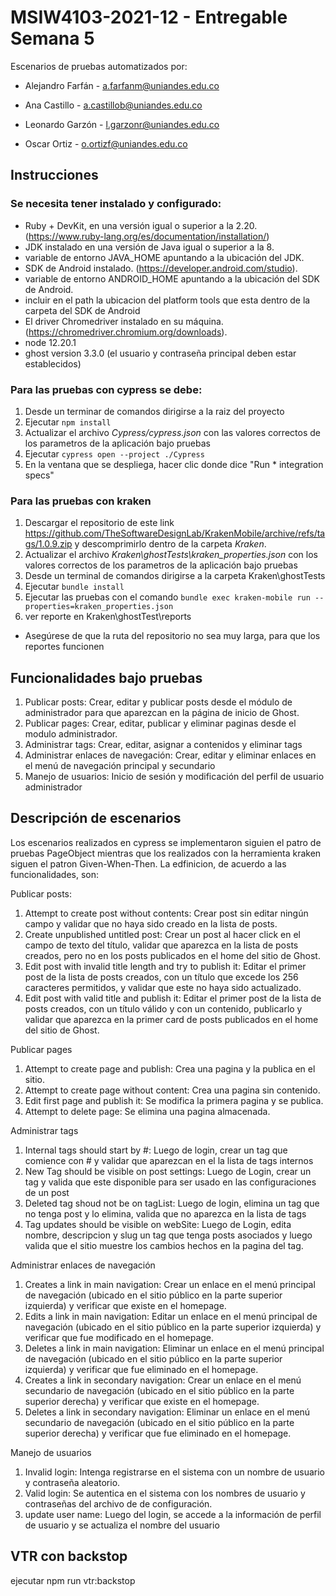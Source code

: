 # MSIW4103-2021-12 - Entregable Semana 5

Escenarios de pruebas automatizados por:

* Alejandro Farfán - a.farfanm@uniandes.edu.co

* Ana Castillo - a.castillob@uniandes.edu.co

* Leonardo Garzón - l.garzonr@uniandes.edu.co

* Oscar Ortiz - o.ortizf@uniandes.edu.co


## Instrucciones

### Se necesita tener instalado y configurado: 
* Ruby + DevKit, en una versión igual o superior a la 2.20. (https://www.ruby-lang.org/es/documentation/installation/)
* JDK instalado en una versión de Java igual o superior a la 8.
* variable de entorno JAVA_HOME apuntando a la ubicación del JDK.
* SDK de Android instalado. (https://developer.android.com/studio).
* variable de entorno ANDROID_HOME apuntando a la ubicación del SDK de Android.
* incluir en el path la ubicacion del platform tools que esta dentro de la carpeta del SDK de Android
* El driver Chromedriver instalado en su máquina. (https://chromedriver.chromium.org/downloads).
* node 12.20.1
* ghost version 3.3.0 (el usuario y contraseña principal deben estar establecidos)

### Para las pruebas con cypress se debe: 

1. Desde un terminar de comandos dirigirse a la raiz del proyecto
2. Ejecutar `npm install`
2. Actualizar el archivo _Cypress/cypress.json_ con las valores correctos de los parametros de la aplicación bajo pruebas
3. Ejecutar `cypress open --project ./Cypress`
4. En la ventana que se despliega, hacer clic donde dice "Run * integration specs"

### Para las pruebas con kraken

1. Descargar el repositorio de este link https://github.com/TheSoftwareDesignLab/KrakenMobile/archive/refs/tags/1.0.9.zip y descomprimirlo dentro de la carpeta _Kraken_.
2. Actualizar el archivo _Kraken\ghostTests\kraken_properties.json_ con los valores correctos de los parametros de la aplicación bajo pruebas
3. Desde un terminal de comandos dirigirse a la carpeta Kraken\ghostTests
4. Ejecutar `bundle install`
5. Ejecutar las pruebas con el comando `bundle exec kraken-mobile run --properties=kraken_properties.json`
6. ver reporte en Kraken\ghostTest\reports
* Asegúrese de que la ruta del repositorio no sea muy larga, para que los reportes funcionen

## Funcionalidades bajo pruebas

1. Publicar posts: Crear, editar y publicar posts desde el módulo de administrador para que aparezcan en la página de inicio de Ghost.
2. Publicar pages: Crear, editar, publicar y eliminar paginas desde el modulo administrador.
3. Administrar tags: Crear, editar, asignar a contenidos y eliminar tags
4. Administrar enlaces de navegación: Crear, editar y eliminar enlaces en el menú de navegación principal y secundario
5. Manejo de usuarios: Inicio de sesión y modificación del perfil de usuario administrador

## Descripción de escenarios

Los escenarios realizados en cypress se implementaron siguien el patro de pruebas PageObject mientras que los realizados con la herramienta kraken siguen el patron Given-When-Then. La edfinicion, de acuerdo a las funcionalidades, son: 

Publicar posts: 
1. Attempt to create post without contents: Crear post sin editar ningún campo y validar que no haya sido creado en la lista de posts.
2. Create unpublished untitled post: Crear un post al hacer click en el campo de texto del título, validar que aparezca en la lista de posts creados, pero no en los posts publicados en el home del sitio de Ghost.
3. Edit post with invalid title length and try to publish it: Editar el primer post de la lista de posts creados, con un título que excede los 256 caracteres permitidos, y validar que este no haya sido actualizado.
4. Edit post with valid title and publish it: Editar el primer post de la lista de posts creados, con un título válido y con un contenido, publicarlo y validar que aparezca en la primer card de posts publicados en el home del sitio de Ghost.

Publicar pages
1. Attempt to create page and publish: Crea una pagina y la publica en el sitio.
2. Attempt to create page without content: Crea una pagina sin contenido.
3. Edit first page and publish it: Se modifica la primera pagina y se publica.
4. Attempt to delete page: Se elimina una pagina almacenada.

Administrar tags
1. Internal tags should start by #: Luego de login, crear un tag que comience con # y validar que aparezcan en el la lista de tags internos
2. New Tag should be visible on post settings: Luego de Login, crear un tag y valida que este disponible para ser usado en las configuraciones de un post
3. Deleted tag shoud not be on tagList: Luego de login, elimina un tag que no tenga post y lo elimina, valida que no aparezca en la lista de tags
4. Tag updates should be visible on webSite: Luego de Login, edita nombre, descripcion y slug un tag que tenga posts asociados y luego valida que el sitio muestre los cambios hechos en la pagina del tag. 

Administrar enlaces de navegación
1. Creates a link in main navigation: Crear un enlace en el menú principal de navegación (ubicado en el sitio público en la parte superior izquierda) y verificar que existe en el homepage.
2. Edits a link in main navigation: Editar un enlace en el menú principal de navegación (ubicado en el sitio público en la parte superior izquierda) y verificar que fue modificado en el homepage.
3. Deletes a link in main navigation: Eliminar un enlace en el menú principal de navegación (ubicado en el sitio público en la parte superior izquierda) y verificar que fue eliminado en el homepage.
4. Creates a link in secondary navigation: Crear un enlace en el menú secundario de navegación (ubicado en el sitio público en la parte superior derecha) y verificar que existe en el homepage.
5. Deletes a link in secondary navigation: Eliminar un enlace en el menú secundario de navegación (ubicado en el sitio público en la parte superior derecha) y verificar que fue eliminado en el homepage.

Manejo de usuarios
1. Invalid login: Intenga registrarse en el sistema con un nombre de usuario y contraseña aleatorio.
2. Valid login: Se autentica en el sistema con los nombres de usuario y contraseñas del archivo de de configuración.
3. update user name: Luego del login, se accede a la información de perfil de usuario y se actualiza el nombre del usuario


## VTR con backstop
ejecutar npm run vtr:backstop